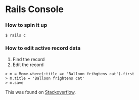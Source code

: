 # Rails Console

### How to spin it up

```
$ rails c
```

### How to edit active record data
1. Find the record
2. Edit the record
```
> m = Meme.where(:title => 'Balloon frihgtens cat').first
> m.title = 'Balloon frightens cat'
> m.save
```
This was found on [Stackoverflow](https://stackoverflow.com/questions/30364252/edit-a-database-record-through-the-rails-console).



